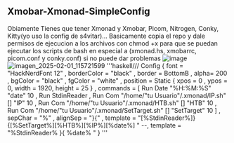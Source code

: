 Xmobar-Xmonad-SimpleConfig
--------------------------------------
Obiamente Tienes que tener
Xmonad y Xmobar,
Picom,
Nitrogen,
Conky,
Kitty(yo uso la config de s4vitar)...
Basicamente copia el repo y dale permisos de ejecucion a los archivos con chmod +x para que se puedan ejecutar los scripts de bash en especial a (xmonad.hs, xmobarrc, picom.conf y conky.conf) si no puede dar problemas
![image](https://github.com/user-attachments/assets/e243351a-5bbd-4c6e-8f54-79716fd92e2d)
![imagen_2025-02-01_115721599](https://github.com/user-attachments/assets/085926e8-bd28-4f7a-b807-8fbe03c41e43)
'''haskell///
Config { font = "HackNerdFont 12"
        , borderColor = "black"
        , border = BottomB
        , alpha= 200
        , bgColor = "black"
        , fgColor = "white"
        , position = Static { xpos = 0 , ypos = 0, width = 1920, height = 25 }
        , commands = [    Run Date "%H:%M:%S" "date" 10
                        , Run StdinReader
                        , Run Com "/home/"tu Usuario"/.xmonad/IP.sh" [] "IP" 10
                        , Run Com "/home/"tu Usuario"/.xmonad/HTB.sh" [] "HTB" 10
                        , Run Com "/home/"tu Usuario"/.xmonad/SetTarget.sh" [] "SetTarget" 10
                        ]
        , sepChar = "%"
        , alignSep = "}{"
        , template = "[%StdinReader%]}{[%SetTarget%][%HTB%][%IP%][%date%] "
        --, template = "%StdinReader% }{ %date% "
        }
 '''
